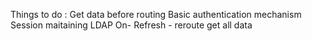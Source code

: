 Things to do :
      Get data before routing
      Basic authentication mechanism
      Session maitaining
      LDAP
      On- Refresh - reroute get all data
        

